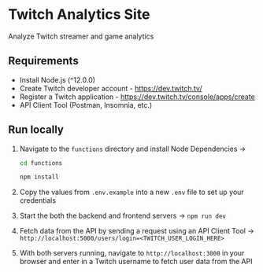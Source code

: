 # Twitch Analytics Site

Analyze Twitch streamer and game analytics

## Requirements

- Install Node.js (^12.0.0)
- Create Twitch developer account - <https://dev.twitch.tv/>
- Register a Twitch application - <https://dev.twitch.tv/console/apps/create>
- API Client Tool (Postman, Insomnia, etc.)

## Run locally

1. Navigate to the `functions` directory and install Node Dependencies ->

   ```bash
   cd functions
   ```

   ```bash
   npm install
   ```

2. Copy the values from `.env.example` into a new `.env` file to set up your credentials

3. Start the both the backend and frontend servers ->
   `npm run dev`

4. Fetch data from the API by sending a request using an API Client Tool ->
   `http://localhost:5000/users/login=<TWITCH_USER_LOGIN_HERE>`

5. With both servers running, navigate to `http://localhost:3000` in your browser and enter in a Twitch username to fetch user data from the API
